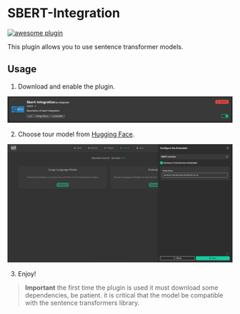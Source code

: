 # SBERT-Integration

[![awesome plugin](https://custom-icon-badges.demolab.com/static/v1?label=&message=awesome+plugin&color=383938&style=for-the-badge&logo=cheshire_cat_ai)](https://)

This plugin allows you to use sentence transformer models.

## Usage

1. Download and enable the plugin.

![img1](https://github.com/nickprock/sbert-integration/blob/main/img/1.png)
  
2. Choose tour model from [Hugging Face](https://huggingface.co).

![img2](https://github.com/nickprock/sbert-integration/blob/main/img/2.png)

3. Enjoy!

> **Important**
> the first time the plugin is used it must download some dependencies, be patient.
> it is critical that the model be compatible with the sentence transformers library.
